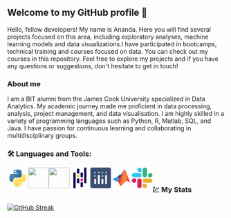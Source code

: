 ## Welcome to my GitHub profile :wave:

<!--
**ananda-ramiah/ananda-ramiah** is a ✨ _special_ ✨ repository because its `README.md` (this file) appears on your GitHub profile.

Here are some ideas to get you started:

- 🔭 I’m currently working on ...
- 🌱 I’m currently learning ...
- 👯 I’m looking to collaborate on ...
- 🤔 I’m looking for help with ...
- 💬 Ask me about ...
- 📫 How to reach me: ...
- 😄 Pronouns: ...
- ⚡ Fun fact: ...
-->

Hello, fellow developers! My name is Ananda. Here you will find several projects focused on this area, including exploratory analyses, machine learning models and data visualizations.I have participated in bootcamps, technical training and courses focused on data. You can check out my courses in this repository. Feel free to explore my projects and if you have any questions or suggestions, don't hesitate to get in touch!

### About me

I am a BIT alumni from the James Cook University specialized in Data Analytics. My academic journey made me proficient in data processing, analysis, project management, and data visualisation. I am highly skilled in a variety of programming languages such as Python, R, Matlab, SQL, and Java. I have passion for continuous learning and collaborating in multidisciplinary groups.

### 🛠️ Languages and Tools:

<a href="images"><img src="https://github.com/devicons/devicon/raw/master/icons/python/python-original.svg" align="left" height="48" width="48" ></a>
<a href="images"><img src="https://camo.githubusercontent.com/dd749c222d8c2520e9595af51d39578b46e22d5190fe5b2f31c01bc32446321e/68747470733a2f2f75706c6f61642e77696b696d656469612e6f72672f77696b6970656469612f636f6d6d6f6e732f302f30352f5363696b69745f6c6561726e5f6c6f676f5f736d616c6c2e737667" align="left" height="48" width="48" ></a>
<a href="images"><img src="https://camo.githubusercontent.com/9ffda513f5a640d6aa9ee07c2b2fcbbc421d6101cd6df62dd0e1f2be9fd1beb0/68747470733a2f2f736561626f726e2e7079646174612e6f72672f5f696d616765732f6c6f676f2d6d61726b2d6c6967687462672e737667" align="left" height="48" width="48" ></a>
<a href="images"><img src="https://raw.githubusercontent.com/devicons/devicon/2ae2a900d2f041da66e950e4d48052658d850630/icons/pandas/pandas-original.svg" align="left" height="48" width="48" ></a>
<a href="images"><img src="https://github.com/devicons/devicon/raw/master/icons/plotly/plotly-original.svg" align="left" height="48" width="48" ></a>
<a href="images"><img src="https://github.com/devicons/devicon/raw/master/icons/matlab/matlab-original.svg" align="left" height="48" width="48" ></a>
<a href="images"><img src="https://github.com/devicons/devicon/raw/master/icons/slack/slack-original.svg" align="left" height="48" width="48" ></a>

<br />

### :chart: My Stats

[![GitHub Streak](https://streak-stats.demolab.com/?user=ananda-ramiah)](https://git.io/streak-stats)



